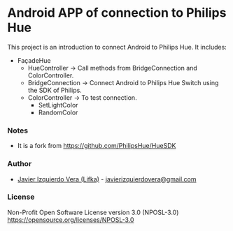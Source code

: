 # Android APP of connection to Philips Hue

This project is an introduction to connect Android to Philips Hue. It includes:
* FaçadeHue
  * HueController -> Call methods from BridgeConnection and ColorController.
  * BridgeConnection -> Connect Android to Philips Hue Switch using the SDK of Philips.
  * ColorController -> To test connection.
    * SetLightColor
    * RandomColor

### Notes
* It is a fork from https://github.com/PhilipsHue/HueSDK

### Author
- [Javier Izquierdo Vera (Lifka)](https://github.com/Lifka/) - [javierizquierdovera@gmail.com](mailto:javierizquierdovera@gmail.com)

### License
Non-Profit Open Software License version 3.0 (NPOSL-3.0) https://opensource.org/licenses/NPOSL-3.0
